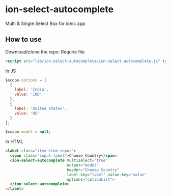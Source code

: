 # ion-select-autocomplete
Multi &amp; Single Select Box for ionic app

## How to use

Download/clone the repo:
Require file
```html
<script src="lib/ion-select-autocomplete/ion-select-autocomplete.js" type="text/javascript"></script>
```
In JS
```javascript
$scope.options = [
  {
    label: 'India',
    value: 'IND'
  },
  {
    label: 'United States',
    value: 'US'
  }
];

$scope.model = null;
```

In HTML
```html
<label class="item item-input">
  <span class="input-label">Choose Country</span>
  <ion-select-autocomplete multiselect="true"
                           output="model"
                           header="Choose Country"
                           label-key="label" value-key="value"
                           options="optionList">
  </ion-select-autocomplete>
</label>
```